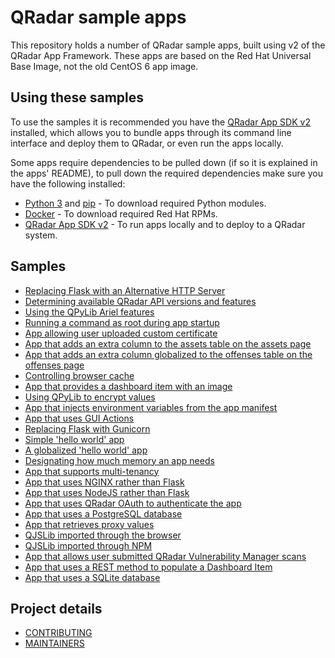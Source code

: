 # QRadar sample apps

This repository holds a number of QRadar sample apps, built using v2 of the QRadar App Framework. These apps are
based on the Red Hat Universal Base Image, not the old CentOS 6 app image.

## Using these samples

To use the samples it is recommended you have the
[QRadar App SDK v2](https://exchange.xforce.ibmcloud.com/hub/extension/517ff786d70b6dfa39dde485af6cbc8b) installed,
which allows you to bundle apps through its command line interface and deploy them to QRadar, or even run the apps
locally.

Some apps require dependencies to be pulled down (if so it is explained in the apps' README), to pull down the required
dependencies make sure you have the following installed:

- [Python 3](https://www.python.org/downloads/) and [pip](https://pip.pypa.io/en/stable/installing/) - To download
required Python modules.
- [Docker](https://docs.docker.com/get-docker/) - To download required Red Hat RPMs.
- [QRadar App SDK v2](https://exchange.xforce.ibmcloud.com/hub/extension/517ff786d70b6dfa39dde485af6cbc8b) - To run
apps locally and to deploy to a QRadar system.

## Samples

- [Replacing Flask with an Alternative HTTP Server](./AlternativeHTTPServer)
- [Determining available QRadar API versions and features](./APIVersion)
- [Using the QPyLib Ariel features](./Ariel)
- [Running a command as root during app startup](./AsRoot)
- [App allowing user uploaded custom certificate](./Certificates)
- [App that adds an extra column to the assets table on the assets page](./CustomColumnsAssets)
- [App that adds an extra column globalized to the offenses table on the offenses
page](./CustomColumnsOffensesGlobalized)
- [Controlling browser cache](./CacheControl)
- [App that provides a dashboard item with an image](./DashboardWithImage)
- [Using QPyLib to encrypt values](./Encryption)
- [App that injects environment variables from the app manifest](./EnvironmentVariables)
- [App that uses GUI Actions](./GUIActions)
- [Replacing Flask with Gunicorn](./Gunicorn)
- [Simple 'hello world' app](./HelloWorld)
- [A globalized 'hello world' app](./HelloWorldGlobalized)
- [Designating how much memory an app needs](./Memory)
- [App that supports multi-tenancy](./Multitenancy)
- [App that uses NGINX rather than Flask](./NGINX)
- [App that uses NodeJS rather than Flask](./NodeJS)
- [App that uses QRadar OAuth to authenticate the app](./OAuth)
- [App that uses a PostgreSQL database](./PostgreSQL)
- [App that retrieves proxy values](./Proxy)
- [QJSLib imported through the browser](./QJSLibBrowser)
- [QJSLib imported through NPM](./QJSLibNPM)
- [App that allows user submitted QRadar Vulnerability Manager scans](./QuickScan)
- [App that uses a REST method to populate a Dashboard Item](./RESTMethod)
- [App that uses a SQLite database](./SQLite)

## Project details

- [CONTRIBUTING](CONTRIBUTING.md)
- [MAINTAINERS](MAINTAINERS.md)
